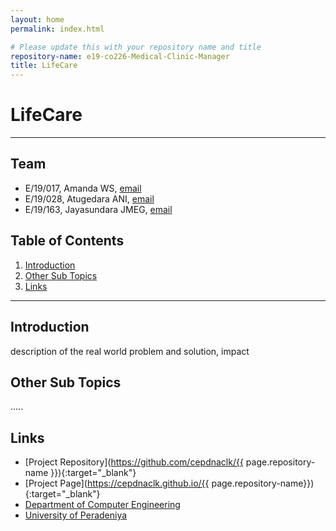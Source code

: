 ```yaml
---
layout: home
permalink: index.html

# Please update this with your repository name and title
repository-name: e19-co226-Medical-Clinic-Manager
title: LifeCare
---
```


[comment]: # "This is the standard layout for the project, but you can clean this and use your own template"

# LifeCare

---

<!-- 
This is a sample image, to show how to add images to your page. To learn more options, please refer [this](https://projects.ce.pdn.ac.lk/docs/faq/how-to-add-an-image/)

![Sample Image](./images/sample.png)
 -->

## Team
-  E/19/017, Amanda WS, [email](mailto:e19017@eng.pdn.ac.lk)
-  E/19/028, Atugedara ANI, [email](mailto:e19018@eng.pdn.ac.lk)
-  E/19/163, Jayasundara JMEG, [email](mailto:e19163@eng.pdn.ac.lk)

## Table of Contents
1. [Introduction](#introduction)
2. [Other Sub Topics](#other-sub-topics)
3. [Links](#links)

---

## Introduction

 description of the real world problem and solution, impact

## Other Sub Topics

.....

## Links

- [Project Repository](https://github.com/cepdnaclk/{{ page.repository-name }}){:target="_blank"}
- [Project Page](https://cepdnaclk.github.io/{{ page.repository-name}}){:target="_blank"}
- [Department of Computer Engineering](http://www.ce.pdn.ac.lk/)
- [University of Peradeniya](https://eng.pdn.ac.lk/)


[//]: # (Please refer this to learn more about Markdown syntax)
[//]: # (https://github.com/adam-p/markdown-here/wiki/Markdown-Cheatsheet)
